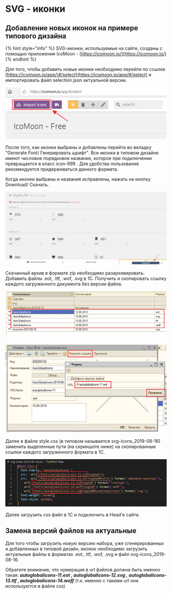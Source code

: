 # SVG - иконки

## Добавление новых иконок на примере типового дизайна

{% hint style="info" %}
SVG-иконки, используемые на сайте, созданы с помощью приложения IcoMoon - [https://icomoon.io/](https://icomoon.io/)
{% endhint %}

Для того, чтобы добавить новые иконки необходимо перейти по ссылке [https://icomoon.io/app/\#/select](https://icomoon.io/app/#/select) и импортировать файл selection.json актуальной версии.

![](../../.gitbook/assets/image%20%28469%29.png)

После того, как иконки выбраны и добавлены перейти во вкладку "Generate Font/ Генерировать шрифт". Все иконки в типовом дизайне имеют числовое порядковое название, которое при подключении превращается в класс icon-999 . Для удобства пользования рекомендуется придерживаться данного формата.

Когда иконки выбраны и названия исправлены, нажать на кнопку Download/ Скачать.

![](../../.gitbook/assets/image%20%28486%29.png)

Скачанный архив в формате zip необходимо разархивировать. Добавить файлы .eot, .ttf, .wof, .svg в 1С. Получить и скопировать ссылку каждого загруженного документа без версии файла.

![](../../.gitbook/assets/image%20%2872%29.png)

![](../../.gitbook/assets/image%20%28165%29.png)

Далее в файле style.css \(в типовом называется svg-icons\_2019-08-16\) заменить выделенные пути \(на скриншоте ниже\) на скопированные ссылки каждого загруженного формата в 1С.

![](../../.gitbook/assets/image%20%28576%29.png)

Далее загрузить css файл в 1С и подключить в Head'e сайта.

## Замена версий файлов на актуальные

Для того чтобы загрузить новую версию набора, уже сгенерированных и добавленных в типовой дизайн, иконок необходимо загрузить актуальные файлы в форматах .eot, .ttf, .wof, .svg и файл svg-icons\_2019-08-16.

Обратите внимание, что нумерация в url файлов должна быть именно такая: _**autoglobalicons-11.eot , autoglobalicons-12.svg , autoglobalicons-13.ttf , autoglobalicons-14.woff**_ \(т.к. именно с такими url они используются в файле css\)

